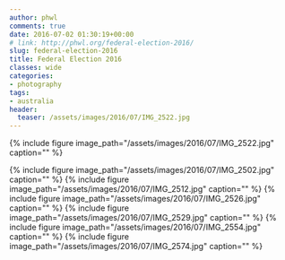 ```yaml
---
author: phwl
comments: true
date: 2016-07-02 01:30:19+00:00
# link: http://phwl.org/federal-election-2016/
slug: federal-election-2016
title: Federal Election 2016
classes: wide
categories:
- photography
tags:
- australia
header:
  teaser: /assets/images/2016/07/IMG_2522.jpg
---
```


{% include figure image_path="/assets/images/2016/07/IMG_2522.jpg" caption="" %}

{% include figure image_path="/assets/images/2016/07/IMG_2502.jpg" caption="" %}
{% include figure image_path="/assets/images/2016/07/IMG_2512.jpg" caption="" %}
{% include figure image_path="/assets/images/2016/07/IMG_2526.jpg" caption="" %}
{% include figure image_path="/assets/images/2016/07/IMG_2529.jpg" caption="" %}
{% include figure image_path="/assets/images/2016/07/IMG_2554.jpg" caption="" %}
{% include figure image_path="/assets/images/2016/07/IMG_2574.jpg" caption="" %}
